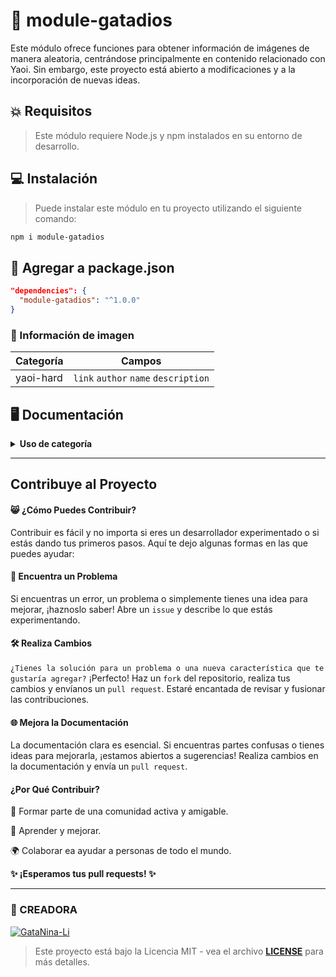 # 🌱 module-gatadios

Este módulo ofrece funciones para obtener información de imágenes de manera aleatoria, centrándose principalmente en contenido relacionado con Yaoi. Sin embargo, este proyecto está abierto a modificaciones y a la incorporación de nuevas ideas.

## 💥 Requisitos
> Este módulo requiere Node.js y npm instalados en su entorno de desarrollo.

## 💻 Instalación
> Puede instalar este módulo en tu proyecto utilizando el siguiente comando:
```bash
npm i module-gatadios
```

## 📁 Agregar a package.json
```json
"dependencies": {
  "module-gatadios": "^1.0.0"
}
```

### 💫 Información de imagen
| Categoría   | Campos                   |
|-------------|--------------------------|
| yaoi-hard   | `link` `author` `name` `description` |

## 🖥️ Documentación 
<details>
<summary><b>Uso de categoría</b></summary>
  
```js
const yaoiImages = require('module-gatadios');

// Ejemplo 1
const result1 = yaoiImages.getRandomImage('yaoi-hard', ['link'])
console.log(result1.link)
// devolverá solo el enlace de una imagen aleatoria de la categoría 'yaoi-hard'.

// Ejemplo 2
const result2 = yaoiImages.getRandomImage('yaoi-hard', ['author', 'name'])
console.log(`Autor: ${result2.author}, Nombre: ${result2.name}`)
// se obtiene el autor y el nombre de una imagen aleatoria de la categoría 'yaoi-hard'.

// Ejemplo 3
const result = yaoiImages.getRandomImage('yaoi-hard', ['link', 'author', 'name', 'description'])
console.log(`Autor: ${result.author}
Nombre: ${result.name}
Descripción: ${result.description}
Enlace: ${result.link}`)
// obtener toda la información disponible (enlace, autor, nombre y descripción) de una imagen aleatoria de 'yaoi-hard'

// Ejemplo 4
const result4 = yaoiImages.getRandomImage('categoría-no-existente', ['link', 'author']);
if ('error' in result4) {
  console.error(result4.error);
} else {
  console.log(`Enlace: ${result4.link}, Autor: ${result4.author}`);
}
// se maneja el escenario donde la categoría no existe, y si no hay errores, se obtiene el enlace y el autor.
```
> **NOTE** Si un campo no tiene valor o es `null`, este no se mostrará en el resultado final del JSON. Si el campo es `null` y es usado después del formato JSON, este será `undefined`
</details>

-----

## Contribuye al Proyecto

#### 😸 ¿Cómo Puedes Contribuir?
Contribuir es fácil y no importa si eres un desarrollador experimentado o si estás dando tus primeros pasos. Aquí te dejo algunas formas en las que puedes ayudar:

#### 🤔 Encuentra un Problema
Si encuentras un error, un problema o simplemente tienes una idea para mejorar, ¡haznoslo saber! Abre un `issue` y describe lo que estás experimentando.

#### 🛠 Realiza Cambios
`¿Tienes la solución para un problema o una nueva característica que te gustaría agregar?` ¡Perfecto! Haz un `fork` del repositorio, realiza tus cambios y envíanos un `pull request`. Estaré encantada de revisar y fusionar las contribuciones.

#### 🌐 Mejora la Documentación
La documentación clara es esencial. Si encuentras partes confusas o tienes ideas para mejorarla, ¡estamos abiertos a sugerencias! Realiza cambios en la documentación y envía un `pull request`.

#### ¿Por Qué Contribuir?
🤝 Formar parte de una comunidad activa y amigable.

🚀 Aprender y mejorar.

🌍 Colaborar ea ayudar a personas de todo el mundo.

**✨ ¡Esperamos tus pull requests! ✨**

-----

### 🌟 CREADORA 
[![GataNina-Li](https://github.com/GataNina-Li.png?size=100)](https://github.com/GataNina-Li) 
> Este proyecto está bajo la Licencia MIT - vea el archivo **[LICENSE](LICENSE)** para más detalles.
